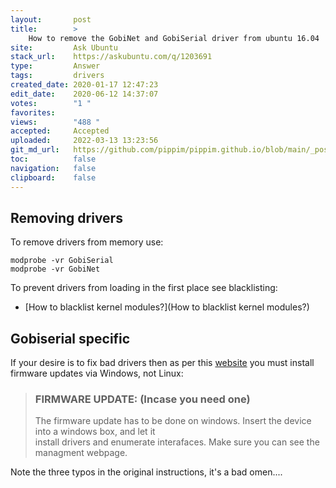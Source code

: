 ```yaml
---
layout:       post
title:        >
    How to remove the GobiNet and GobiSerial driver from ubuntu 16.04
site:         Ask Ubuntu
stack_url:    https://askubuntu.com/q/1203691
type:         Answer
tags:         drivers
created_date: 2020-01-17 12:47:23
edit_date:    2020-06-12 14:37:07
votes:        "1 "
favorites:    
views:        "488 "
accepted:     Accepted
uploaded:     2022-03-13 13:23:56
git_md_url:   https://github.com/pippim/pippim.github.io/blob/main/_posts/2020/2020-01-17-How-to-remove-the-GobiNet-and-GobiSerial-driver-from-ubuntu-16.04.md
toc:          false
navigation:   false
clipboard:    false
---
```



## Removing drivers

To remove drivers from memory use:

``` 
modprobe -vr GobiSerial
modprobe -vr GobiNet
```

To prevent drivers from loading in the first place see blacklisting:

- [How to blacklist kernel modules?](How to blacklist kernel modules?)

## Gobiserial specific

If your desire is to fix bad drivers then as per this [website][1] you must install firmware updates via Windows, not Linux:

> ### FIRMWARE UPDATE: (Incase you need one)   
> The firmware update has to be done on windows. Insert the device into a windows box, and let it  
> install drivers and enumerate interafaces. Make sure you can see the  
> managment webpage.  

Note the three typos in the original instructions, it's a bad omen....

  [1]: https://www.orbit-lab.org/wiki/Software/hDrivers

